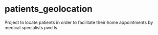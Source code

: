 # patients_geolocation
Project to locate patients in order to facilitate their home appointments by medical specialists
pwd 
ls
